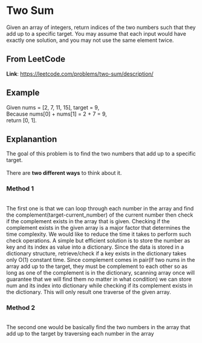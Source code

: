 # Two Sum
Given an array of integers, return indices of the two numbers such that they add up to a specific target.
You may assume that each input would have exactly one solution, and you may not use the same element twice.

## From LeetCode
**Link**: https://leetcode.com/problems/two-sum/description/


## Example
Given nums = [2, 7, 11, 15], target = 9,
<br />Because nums[0] + nums[1] = 2 + 7 = 9,
<br />return [0, 1].

## Explanantion
The goal of this problem is to find the two numbers that add up to a specific target.
<br />
<br />There are **two different ways** to think about it.
<br />
### Method 1
<br />The first one is that we can loop through each number in the array and find the complement(target-current_number) of the current number then check if the complement exists in the array that is given. Checking if the complement exists in the given array is a major factor that determines the time complexity. We would like to reduce the time it takes to perform such check operations. A simple but efficient solution is to store the number as key and its index as value into a dictionary. Since the data is stored in a dictionary structure, retrieve/check if a key exists in the dictionary takes only O(1) constant time. Since complement comes in pair(If two nums in the array add up to the target, they must be complement to each other so as long as one of the complement is in the dictionary, scanning array once will guarantee that we will find them no matter in what condition) we can store num and its index into dictionary while checking if its complement exists in the dictionary. This will only result one traverse of the given array.  

### Method 2
<br />The second one would be basically find the two numbers in the array that add up to the target by traversing each number in the array

